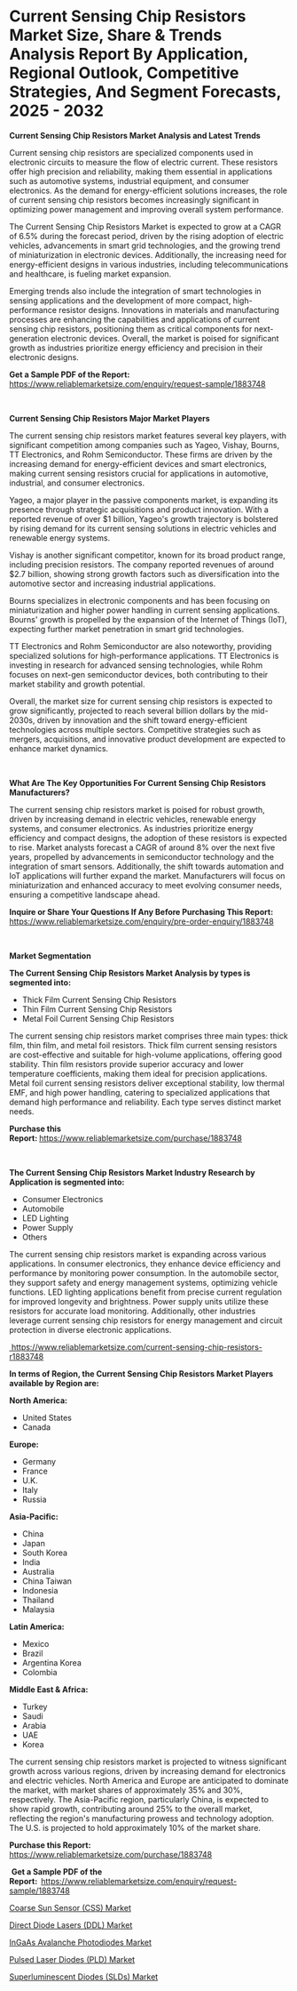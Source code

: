 <p><h1>Current Sensing Chip Resistors Market Size, Share & Trends Analysis Report By Application, Regional Outlook, Competitive Strategies, And Segment Forecasts, 2025 - 2032</h1></p><p><strong>Current Sensing Chip Resistors Market Analysis and Latest Trends</strong></p>
<p><p>Current sensing chip resistors are specialized components used in electronic circuits to measure the flow of electric current. These resistors offer high precision and reliability, making them essential in applications such as automotive systems, industrial equipment, and consumer electronics. As the demand for energy-efficient solutions increases, the role of current sensing chip resistors becomes increasingly significant in optimizing power management and improving overall system performance.</p><p>The Current Sensing Chip Resistors Market is expected to grow at a CAGR of 6.5% during the forecast period, driven by the rising adoption of electric vehicles, advancements in smart grid technologies, and the growing trend of miniaturization in electronic devices. Additionally, the increasing need for energy-efficient designs in various industries, including telecommunications and healthcare, is fueling market expansion. </p><p>Emerging trends also include the integration of smart technologies in sensing applications and the development of more compact, high-performance resistor designs. Innovations in materials and manufacturing processes are enhancing the capabilities and applications of current sensing chip resistors, positioning them as critical components for next-generation electronic devices. Overall, the market is poised for significant growth as industries prioritize energy efficiency and precision in their electronic designs.</p></p>
<p><strong>Get a Sample PDF of the Report:&nbsp;</strong> <a href="https://www.reliablemarketsize.com/enquiry/request-sample/1883748?utm_campaign=2034&utm_medium=2&utm_source=Github&utm_content=ia&utm_term=13022025&utm_id=current-sensing-chip-resistors">https://www.reliablemarketsize.com/enquiry/request-sample/1883748</a></p>
<p>&nbsp;</p>
<p><strong>Current Sensing Chip Resistors Major Market Players</strong></p>
<p><p>The current sensing chip resistors market features several key players, with significant competition among companies such as Yageo, Vishay, Bourns, TT Electronics, and Rohm Semiconductor. These firms are driven by the increasing demand for energy-efficient devices and smart electronics, making current sensing resistors crucial for applications in automotive, industrial, and consumer electronics.</p><p>Yageo, a major player in the passive components market, is expanding its presence through strategic acquisitions and product innovation. With a reported revenue of over $1 billion, Yageo's growth trajectory is bolstered by rising demand for its current sensing solutions in electric vehicles and renewable energy systems.</p><p>Vishay is another significant competitor, known for its broad product range, including precision resistors. The company reported revenues of around $2.7 billion, showing strong growth factors such as diversification into the automotive sector and increasing industrial applications.</p><p>Bourns specializes in electronic components and has been focusing on miniaturization and higher power handling in current sensing applications. Bourns' growth is propelled by the expansion of the Internet of Things (IoT), expecting further market penetration in smart grid technologies.</p><p>TT Electronics and Rohm Semiconductor are also noteworthy, providing specialized solutions for high-performance applications. TT Electronics is investing in research for advanced sensing technologies, while Rohm focuses on next-gen semiconductor devices, both contributing to their market stability and growth potential.</p><p>Overall, the market size for current sensing chip resistors is expected to grow significantly, projected to reach several billion dollars by the mid-2030s, driven by innovation and the shift toward energy-efficient technologies across multiple sectors. Competitive strategies such as mergers, acquisitions, and innovative product development are expected to enhance market dynamics.</p></p>
<p>&nbsp;</p>
<p><strong>What Are The Key Opportunities For Current Sensing Chip Resistors Manufacturers?</strong></p>
<p><p>The current sensing chip resistors market is poised for robust growth, driven by increasing demand in electric vehicles, renewable energy systems, and consumer electronics. As industries prioritize energy efficiency and compact designs, the adoption of these resistors is expected to rise. Market analysts forecast a CAGR of around 8% over the next five years, propelled by advancements in semiconductor technology and the integration of smart sensors. Additionally, the shift towards automation and IoT applications will further expand the market. Manufacturers will focus on miniaturization and enhanced accuracy to meet evolving consumer needs, ensuring a competitive landscape ahead.</p></p>
<p><strong>Inquire or Share Your Questions If Any Before Purchasing This Report:</strong> <a href="https://www.reliablemarketsize.com/enquiry/pre-order-enquiry/1883748?utm_campaign=2034&utm_medium=2&utm_source=Github&utm_content=ia&utm_term=13022025&utm_id=current-sensing-chip-resistors">https://www.reliablemarketsize.com/enquiry/pre-order-enquiry/1883748</a></p>
<p>&nbsp;</p>
<p><strong>Market Segmentation</strong></p>
<p><strong>The Current Sensing Chip Resistors Market Analysis by types is segmented into:</strong></p>
<p><ul><li>Thick Film Current Sensing Chip Resistors</li><li>Thin Film Current Sensing Chip Resistors</li><li>Metal Foil Current Sensing Chip Resistors</li></ul></p>
<p><p>The current sensing chip resistors market comprises three main types: thick film, thin film, and metal foil resistors. Thick film current sensing resistors are cost-effective and suitable for high-volume applications, offering good stability. Thin film resistors provide superior accuracy and lower temperature coefficients, making them ideal for precision applications. Metal foil current sensing resistors deliver exceptional stability, low thermal EMF, and high power handling, catering to specialized applications that demand high performance and reliability. Each type serves distinct market needs.</p></p>
<p><strong>Purchase this Report:&nbsp;</strong><a href="https://www.reliablemarketsize.com/purchase/1883748?utm_campaign=2034&utm_medium=2&utm_source=Github&utm_content=ia&utm_term=13022025&utm_id=current-sensing-chip-resistors">https://www.reliablemarketsize.com/purchase/1883748</a></p>
<p>&nbsp;</p>
<p><strong>The Current Sensing Chip Resistors Market Industry Research by Application is segmented into:</strong></p>
<p><ul><li>Consumer Electronics</li><li>Automobile</li><li>LED Lighting</li><li>Power Supply</li><li>Others</li></ul></p>
<p><p>The current sensing chip resistors market is expanding across various applications. In consumer electronics, they enhance device efficiency and performance by monitoring power consumption. In the automobile sector, they support safety and energy management systems, optimizing vehicle functions. LED lighting applications benefit from precise current regulation for improved longevity and brightness. Power supply units utilize these resistors for accurate load monitoring. Additionally, other industries leverage current sensing chip resistors for energy management and circuit protection in diverse electronic applications.</p></p>
<p><a href="https://www.reliablemarketsize.com/current-sensing-chip-resistors-r1883748?utm_campaign=2034&utm_medium=2&utm_source=Github&utm_content=ia&utm_term=13022025&utm_id=current-sensing-chip-resistors">&nbsp;https://www.reliablemarketsize.com/current-sensing-chip-resistors-r1883748</a></p>
<p><strong>In terms of Region, the Current Sensing Chip Resistors Market Players available by Region are:</strong></p>
<p>
    <p> <strong> North America: </strong>
        <ul>
            <li>United States</li>
            <li>Canada</li>
        </ul>
        </p> 
    <p> <strong> Europe: </strong>
        <ul>
            <li>Germany</li>
            <li>France</li>
            <li>U.K.</li>
            <li>Italy</li>
            <li>Russia</li>
        </ul>
        </p> 
    <p> <strong> Asia-Pacific: </strong>
        <ul>
            <li>China</li>
            <li>Japan</li>
            <li>South Korea</li>
            <li>India</li>
            <li>Australia</li>
            <li>China Taiwan</li>
            <li>Indonesia</li>
            <li>Thailand</li>
            <li>Malaysia</li>
        </ul>
        </p> 
    <p> <strong> Latin America: </strong>
        <ul>
            <li>Mexico</li>
            <li>Brazil</li>
            <li>Argentina Korea</li>
            <li>Colombia</li>
        </ul>
        </p> 
    <p> <strong> Middle East & Africa: </strong>
        <ul>
            <li>Turkey</li>
            <li>Saudi</li>
            <li>Arabia</li>
            <li>UAE</li>
            <li>Korea</li>
        </ul>
    </p>
    </p>
<p><p>The current sensing chip resistors market is projected to witness significant growth across various regions, driven by increasing demand for electronics and electric vehicles. North America and Europe are anticipated to dominate the market, with market shares of approximately 35% and 30%, respectively. The Asia-Pacific region, particularly China, is expected to show rapid growth, contributing around 25% to the overall market, reflecting the region's manufacturing prowess and technology adoption. The U.S. is projected to hold approximately 10% of the market share.</p></p>
<p><strong>Purchase this Report: </strong><a href="https://www.reliablemarketsize.com/purchase/1883748?utm_campaign=2034&utm_medium=2&utm_source=Github&utm_content=ia&utm_term=13022025&utm_id=current-sensing-chip-resistors">https://www.reliablemarketsize.com/purchase/1883748</a></p>
<p>&nbsp;<strong>Get a Sample PDF of the Report:&nbsp;&nbsp;</strong><a href="https://www.reliablemarketsize.com/enquiry/request-sample/1883748?utm_campaign=2034&utm_medium=2&utm_source=Github&utm_content=ia&utm_term=13022025&utm_id=current-sensing-chip-resistors">https://www.reliablemarketsize.com/enquiry/request-sample/1883748</a></p>
<p><strong></strong></p>
<p><p><a href="https://github.com/herakterroem/Market-Research-Report-List-1/blob/main/coarse-sun-sensor-css-market.md?utm_campaign=2034&utm_medium=2&utm_source=Github&utm_content=ia&utm_term=13022025&utm_id=current-sensing-chip-resistors">Coarse Sun Sensor (CSS) Market</a></p><p><a href="https://github.com/sirayedantte/Market-Research-Report-List-1/blob/main/direct-diode-lasers-ddl-market.md?utm_campaign=2034&utm_medium=2&utm_source=Github&utm_content=ia&utm_term=13022025&utm_id=current-sensing-chip-resistors">Direct Diode Lasers (DDL) Market</a></p><p><a href="https://github.com/ChiragRp1/Market-Research-Report-List-7/blob/main/ingaas-avalanche-photodiodes-market.md?utm_campaign=2034&utm_medium=2&utm_source=Github&utm_content=ia&utm_term=13022025&utm_id=current-sensing-chip-resistors">InGaAs Avalanche Photodiodes Market</a></p><p><a href="https://github.com/biyajausenik/Market-Research-Report-List-1/blob/main/pulsed-laser-diodes-pld-market.md?utm_campaign=2034&utm_medium=2&utm_source=Github&utm_content=ia&utm_term=13022025&utm_id=current-sensing-chip-resistors">Pulsed Laser Diodes (PLD) Market</a></p><p><a href="https://github.com/armsinwan/Market-Research-Report-List-1/blob/main/superluminescent-diodes-slds-market.md?utm_campaign=2034&utm_medium=2&utm_source=Github&utm_content=ia&utm_term=13022025&utm_id=current-sensing-chip-resistors">Superluminescent Diodes (SLDs) Market</a></p></p>
